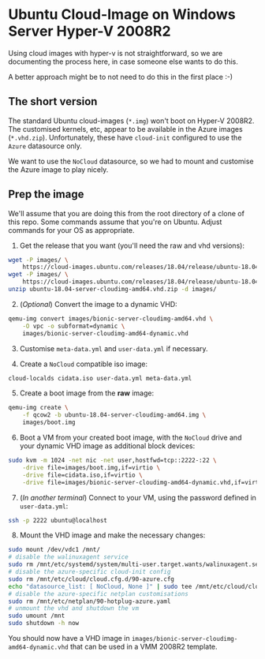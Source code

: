 # Ubuntu Cloud-Image on Windows Server Hyper-V 2008R2

Using cloud images with hyper-v is not straightforward, so we are
documenting the process here, in case someone else wants to do this.

A better approach might be to not need to do this in the first place :-)

## The short version

The standard Ubuntu cloud-images (`*.img`) won't boot on Hyper-V 2008R2.
The customised kernels, etc, appear to be available in the Azure images
(`*.vhd.zip`). Unfortunately, these have `cloud-init` configured to use
the `Azure` datasource only.

We want to use the `NoCloud` datasource, so we had to mount and customise
the Azure image to play nicely.

## Prep the image

We'll assume that you are doing this from the root directory of a clone of this repo.
Some commands assume that you're on Ubuntu. Adjust commands for your OS as appropriate.

1. Get the release that you want (you'll need the raw and vhd versions):
```bash
wget -P images/ \
    https://cloud-images.ubuntu.com/releases/18.04/release/ubuntu-18.04-server-cloudimg-amd64.img
wget -P images/ \
    https://cloud-images.ubuntu.com/releases/18.04/release/ubuntu-18.04-server-cloudimg-amd64.vhd.zip
unzip ubuntu-18.04-server-cloudimg-amd64.vhd.zip -d images/
```

2. (*Optional*) Convert the image to a dynamic VHD:
```bash
qemu-img convert images/bionic-server-cloudimg-amd64.vhd \
    -O vpc -o subformat=dynamic \
    images/bionic-server-cloudimg-amd64-dynamic.vhd
```

3. Customise `meta-data.yml` and `user-data.yml` if necessary.

4. Create a `NoCloud` compatible iso image:
```bash
cloud-localds cidata.iso user-data.yml meta-data.yml
```

5. Create a boot image from the **raw** image:
```bash
qemu-img create \
    -f qcow2 -b ubuntu-18.04-server-cloudimg-amd64.img \
    images/boot.img
```

6. Boot a VM from your created boot image, with the `NoCloud` drive and your 
   dynamic VHD image as additional block devices:
```bash
sudo kvm -m 1024 -net nic -net user,hostfwd=tcp::2222-:22 \
    -drive file=images/boot.img,if=virtio \
    -drive file=cidata.iso,if=virtio \
    -drive file=images/bionic-server-cloudimg-amd64-dynamic.vhd,if=virtio
```

7. (*In another terminal*) Connect to your VM, using the password defined in `user-data.yml`:
```bash
ssh -p 2222 ubuntu@localhost
```

8. Mount the VHD image and make the necessary changes:
```bash
sudo mount /dev/vdc1 /mnt/
# disable the walinuxagent service
sudo rm /mnt/etc/systemd/system/multi-user.target.wants/walinuxagent.service
# disable the azure-specific cloud-init config
sudo rm /mnt/etc/cloud/cloud.cfg.d/90-azure.cfg
echo "datasource_list: [ NoCloud, None ]" | sudo tee /mnt/etc/cloud/cloud.cfg.d/90_dpkg.cfg > /dev/null
# disable the azure-specific netplan customisations
sudo rm /mnt/etc/netplan/90-hotplug-azure.yaml
# unmount the vhd and shutdown the vm
sudo umount /mnt
sudo shutdown -h now
```

You should now have a VHD image in `images/bionic-server-cloudimg-amd64-dynamic.vhd`
that can be used in a VMM 2008R2 template.


